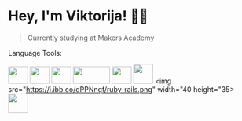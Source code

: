 # Hey, I'm Viktorija! 👋🏼 #

> Currently studying at  Makers Academy

Language Tools:

<img src="https://i.imgur.com/QJYna1V.png" width="40" height="35">   <img src="https://i.ibb.co/DQHgqnC/ruby.png" width="40" height="35">   <img src="https://i.ibb.co/Dk4cGx5/html.png" width="40" height="35">   <img src="https://i.ibb.co/3vsLb9v/java.png" width="75" height="35">   <img src="https://i.ibb.co/KrTJv5b/node.png" width="40" height="35">   <img src="https://i.ibb.co/Q6sSHwX/sql.jpg" width="40 height=35">    <img src="https://i.ibb.co/dPPNnqf/ruby-rails.png" width="40 height="35>    <img src="https://i.ibb.co/rf9xYj5/swift.png" width="40 height=35"> 

